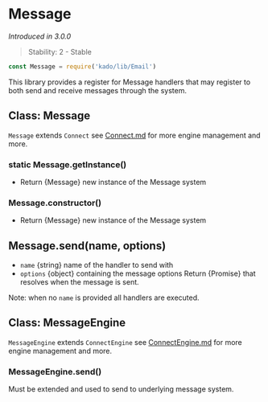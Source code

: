 # Message
*Introduced in 3.0.0*
> Stability: 2 - Stable
```js
const Message = require('kado/lib/Email')
```
This library provides a register for Message handlers that may register to both
send and receive messages through the system.

## Class: Message
`Message` extends `Connect` see [Connect.md](./Connect.md) for more engine
management and more.

### static Message.getInstance()
* Return {Message} new instance of the Message system

### Message.constructor()
* Return {Message} new instance of the Message system

## Message.send(name, options)
* `name` {string} name of the handler to send with
* `options` {object} containing the message options
Return {Promise} that resolves when the message is sent.

Note: when no `name` is provided all handlers are executed.

## Class: MessageEngine
`MessageEngine` extends `ConnectEngine` see
[ConnectEngine.md](./ConnectEngine.md) for more engine management and more.

### MessageEngine.send()
Must be extended and used to send to underlying message system.
